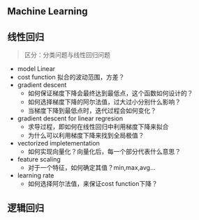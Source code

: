 ## Machine Learning

## 线性回归
> 区分：分类问题与线性回归问题

* model Linear
* cost function 拟合的波动范围，方差？
* gradient descent 
    * 如何保证梯度下降会最终达到最低点，这个函数如何设计的？
    * 如何选择梯度下降的阿尔法值，过大过小分别什么影响？
    * 当梯度下降到最低点时，迭代过程会如何变化？
* gradient descent for linear regresion
    * 求导过程，即如何在线性回归中利用梯度下降来拟合
    * 为什么可以利用梯度下降来找到全局极值？
* vectorized impletementation
    * 如何实现向量化？向量化后，每一个部分代表什么意思？
* feature scaling
    * 对于一个特征，如何确定其值？min,max,avg...
* learning rate
    * 如何选择阿尔法值，来保证cost function下降？

## 逻辑回归
